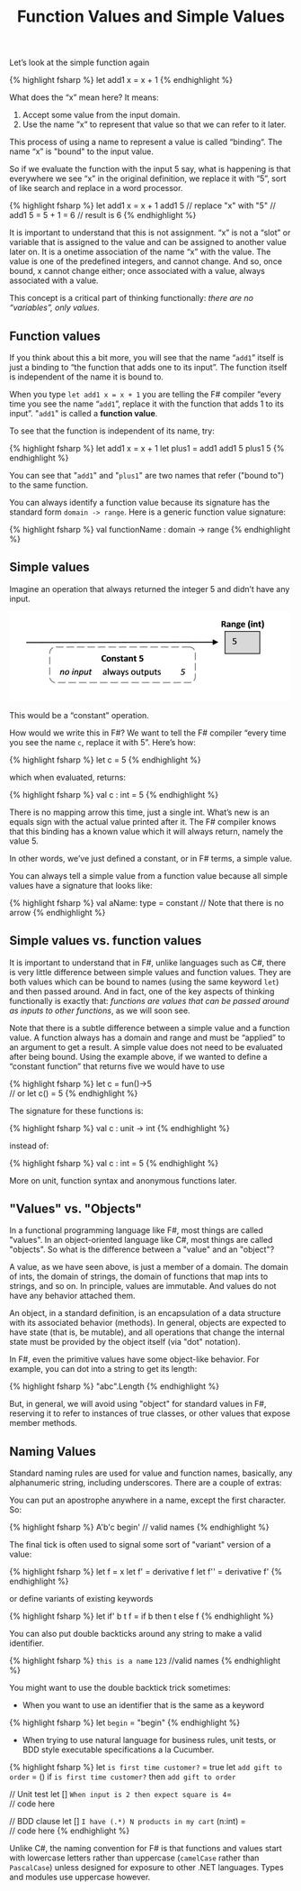 ﻿---
layout: post
title: "Function Values and Simple Values"
description: "Binding not assignment"
nav: thinking-functionally
seriesId: "Thinking functionally"
seriesOrder: 3
---

Let’s look at the simple function again

{% highlight fsharp %}
let add1 x = x + 1
{% endhighlight  %}

What does the “x” mean here? It means:

1. Accept some value from the input domain.
2. Use the name ”x” to represent that value so that we can refer to it later.

This process of using a name to represent a value is called “binding“. The name “x” is "bound" to the input value. 

So if we evaluate the function with the input 5 say, what is happening is that everywhere we see “x” in the original definition, we replace it with “5”, sort of like search and replace in a word processor. 

{% highlight fsharp %}
let add1 x = x + 1
add1 5
// replace "x" with "5"
// add1 5 = 5 + 1 = 6
// result is 6
{% endhighlight  %}

It is important to understand that this is not assignment. “x” is not a “slot” or variable that is assigned to the value and can be assigned to another value later on. It is a onetime association of the name “x” with the value. The value is one of the predefined integers, and cannot change. And so, once bound, x cannot change either; once associated with a value, always associated with a value. 

This concept is a critical part of thinking functionally: *there are no “variables”, only values*.

## Function values ##

If you think about this a bit more, you will see that the name “`add1`” itself is just a binding to “the function that adds one to its input”. The function itself is independent of the name it is bound to.

When you type `let add1 x = x + 1` you are telling the F# compiler “every time you see the name “`add1`”, replace it with the function that adds 1 to its input”. "`add1`" is called a **function value**.

To see that the function is independent of its name, try:

{% highlight fsharp %}
let add1 x = x + 1
let plus1 = add1
add1 5
plus1 5
{% endhighlight  %}

You can see that "`add1`" and "`plus1`" are two names that refer ("bound to") to the same function.

You can always identify a function value because its signature has the standard form `domain -> range`. Here is a generic function value signature:

{% highlight fsharp %}
val functionName : domain -> range
{% endhighlight  %}

## Simple values ##

Imagine an operation that always returned the integer 5 and didn’t have any input. 

![](/assets/img/Functions_Const.png)
 
This would be a “constant” operation.

How would we write this in F#?  We want to tell the F# compiler “every time you see the name `c`, replace it with 5”. Here’s how:

{% highlight fsharp %}
let c = 5
{% endhighlight  %}

which when evaluated, returns:

{% highlight fsharp %}
val c : int = 5
{% endhighlight  %}

There is no mapping arrow this time, just a single int. What’s new is an equals sign with the actual value printed after it. The F# compiler knows that this binding has a known value which it will always return, namely the value 5. 

In other words, we’ve just defined a constant, or in F# terms, a simple value. 

You can always tell a simple value from a function value because all simple values have a signature that looks like:

{% highlight fsharp %}
val aName: type = constant     // Note that there is no arrow
{% endhighlight  %}

## Simple values vs. function values ##

It is important to understand that in F#, unlike languages such as C#, there is very little difference between simple values and function values. They are both values which can be bound to names (using the same keyword `let`) and then passed around. And in fact, one of the key aspects of thinking functionally is exactly that: *functions are values that can be passed around as inputs to other functions*, as we will soon see.

Note that there is a subtle difference between a simple value and a function value. A function always has a domain and range and must be “applied” to an argument to get a result. A simple value does not need to be evaluated after being bound. Using the example above, if we wanted to define a “constant function” that returns five we would have to use 

{% highlight fsharp %}
let c = fun()->5    
// or
let c() = 5
{% endhighlight  %}

The signature for these functions is:

{% highlight fsharp %}
val c : unit -> int
{% endhighlight  %}

instead of:

{% highlight fsharp %}
val c : int = 5
{% endhighlight  %}

More on unit, function syntax and anonymous functions later.

## "Values" vs. "Objects" ##

In a functional programming language like F#, most things are called "values". In an object-oriented language like C#, most things are called "objects". So what is the difference between a "value" and an "object"?  

A value, as we have seen above, is just a member of a domain. The domain of ints, the domain of strings, the domain of functions that map ints to strings, and so on. In principle, values are immutable. And values do not have any behavior attached them. 

An object, in a standard definition, is an encapsulation of a data structure with its associated behavior (methods). In general, objects are expected to have state (that is, be mutable), and all operations that change the internal state must be provided by the object itself (via "dot" notation).

In F#, even the primitive values have some object-like behavior. For example, you can dot into a string to get its length:

{% highlight fsharp %}
"abc".Length
{% endhighlight  %}

But, in general, we will avoid using "object" for standard values in F#, reserving it to refer to instances of true classes, or other values that expose member methods.

## Naming Values ##

Standard naming rules are used for value and function names, basically, any alphanumeric string, including underscores.  There are a couple of extras:

You can put an apostrophe anywhere in a name, except the first character. So: 

{% highlight fsharp %}
A'b'c     begin'  // valid names
{% endhighlight  %}

The final tick is often used to signal some sort of "variant" version of a value:

{% highlight fsharp %}
let f = x
let f' = derivative f
let f'' = derivative f'
{% endhighlight  %}

or define variants of existing keywords

{% highlight fsharp %}
let if' b t f = if b then t else f
{% endhighlight  %}

You can also put double backticks around any string to make a valid identifier.

{% highlight fsharp %}
``this is a name``  ``123``    //valid names
{% endhighlight  %}

You might want to use the double backtick trick sometimes:

* When you want to  use an identifier that is the same as a keyword 

{% highlight fsharp %}
let ``begin`` = "begin"
{% endhighlight  %}

* When trying to use natural language for business rules, unit tests, or BDD style executable specifications a la Cucumber. 

{% highlight fsharp %}
let ``is first time customer?`` = true
let ``add gift to order`` = ()
if ``is first time customer?`` then ``add gift to order``

// Unit test 
let [<Test>] ``When input is 2 then expect square is 4``=  
   // code here

// BDD clause
let [<Given>] ``I have (.*) N products in my cart`` (n:int) =  
   // code here
{% endhighlight  %}

Unlike C#, the naming convention for F# is that functions and values start with lowercase letters rather than uppercase (`camelCase` rather than `PascalCase`) unless designed for exposure to other .NET languages.  Types and modules use uppercase however.

